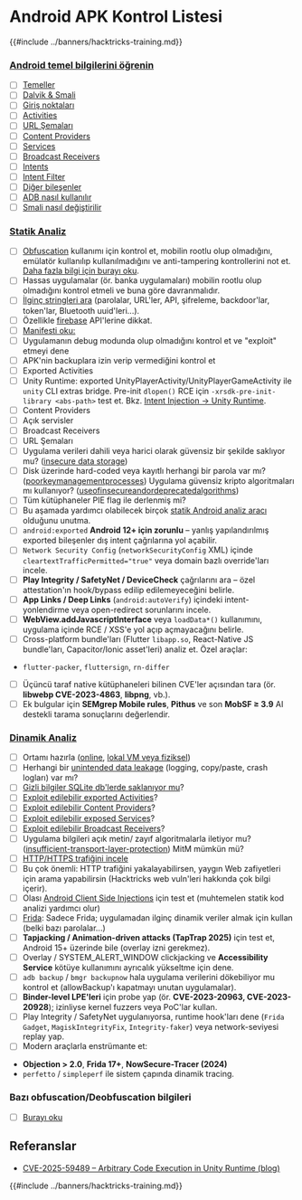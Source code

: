 # Android APK Kontrol Listesi

{{#include ../banners/hacktricks-training.md}}


### [Android temel bilgilerini öğrenin](android-app-pentesting/index.html#2-android-application-fundamentals)

- [ ] [Temeller](android-app-pentesting/index.html#fundamentals-review)
- [ ] [Dalvik & Smali](android-app-pentesting/index.html#dalvik--smali)
- [ ] [Giriş noktaları](android-app-pentesting/index.html#application-entry-points)
- [ ] [Activities](android-app-pentesting/index.html#launcher-activity)
- [ ] [URL Şemaları](android-app-pentesting/index.html#url-schemes)
- [ ] [Content Providers](android-app-pentesting/index.html#services)
- [ ] [Services](android-app-pentesting/index.html#services-1)
- [ ] [Broadcast Receivers](android-app-pentesting/index.html#broadcast-receivers)
- [ ] [Intents](android-app-pentesting/index.html#intents)
- [ ] [Intent Filter](android-app-pentesting/index.html#intent-filter)
- [ ] [Diğer bileşenler](android-app-pentesting/index.html#other-app-components)
- [ ] [ADB nasıl kullanılır](android-app-pentesting/index.html#adb-android-debug-bridge)
- [ ] [Smali nasıl değiştirilir](android-app-pentesting/index.html#smali)

### [Statik Analiz](android-app-pentesting/index.html#static-analysis)

- [ ] [Obfuscation](android-checklist.md#some-obfuscation-deobfuscation-information) kullanımı için kontrol et, mobilin rootlu olup olmadığını, emülatör kullanılıp kullanılmadığını ve anti-tampering kontrollerini not et. [Daha fazla bilgi için burayı oku](android-app-pentesting/index.html#other-checks).
- [ ] Hassas uygulamalar (ör. banka uygulamaları) mobilin rootlu olup olmadığını kontrol etmeli ve buna göre davranmalıdır.
- [ ] [İlginç stringleri ara](android-app-pentesting/index.html#looking-for-interesting-info) (parolalar, URL'ler, API, şifreleme, backdoor'lar, token'lar, Bluetooth uuid'leri...).
- [ ] Özellikle [firebase](android-app-pentesting/index.html#firebase) API'lerine dikkat.
- [ ] [Manifesti oku:](android-app-pentesting/index.html#basic-understanding-of-the-application-manifest-xml)
- [ ] Uygulamanın debug modunda olup olmadığını kontrol et ve "exploit" etmeyi dene
- [ ] APK'nin backuplara izin verip vermediğini kontrol et
- [ ] Exported Activities
- [ ] Unity Runtime: exported UnityPlayerActivity/UnityPlayerGameActivity ile `unity` CLI extras bridge. Pre-init `dlopen()` RCE için `-xrsdk-pre-init-library <abs-path>` test et. Bkz. [Intent Injection → Unity Runtime](android-app-pentesting/intent-injection.md).
- [ ] Content Providers
- [ ] Açık servisler
- [ ] Broadcast Receivers
- [ ] URL Şemaları
- [ ] Uygulama verileri dahili veya harici olarak güvensiz bir şekilde saklıyor mu? ([insecure data storage](android-app-pentesting/index.html#insecure-data-storage))
- [ ] Disk üzerinde hard-coded veya kayıtlı herhangi bir parola var mı? ([poorkeymanagementprocesses](android-app-pentesting/index.html#poorkeymanagementprocesses)) Uygulama güvensiz kripto algoritmaları mı kullanıyor? ([useofinsecureandordeprecatedalgorithms](android-app-pentesting/index.html#useofinsecureandordeprecatedalgorithms))
- [ ] Tüm kütüphaneler PIE flag ile derlenmiş mi?
- [ ] Bu aşamada yardımcı olabilecek birçok [statik Android analiz aracı](android-app-pentesting/index.html#automatic-analysis) olduğunu unutma.
- [ ] `android:exported` **Android 12+ için zorunlu** – yanlış yapılandırılmış exported bileşenler dış intent çağrılarına yol açabilir.
- [ ] `Network Security Config` (`networkSecurityConfig` XML) içinde `cleartextTrafficPermitted="true"` veya domain bazlı override'ları incele.
- [ ] **Play Integrity / SafetyNet / DeviceCheck** çağrılarını ara – özel attestation'ın hook/bypass edilip edilemeyeceğini belirle.
- [ ] **App Links / Deep Links** (`android:autoVerify`) içindeki intent-yonlendirme veya open-redirect sorunlarını incele.
- [ ] **WebView.addJavascriptInterface** veya `loadData*()` kullanımını, uygulama içinde RCE / XSS'e yol açıp açmayacağını belirle.
- [ ] Cross-platform bundle'ları (Flutter `libapp.so`, React-Native JS bundle'ları, Capacitor/Ionic asset'leri) analiz et. Özel araçlar:
- `flutter-packer`, `fluttersign`, `rn-differ`
- [ ] Üçüncü taraf native kütüphaneleri bilinen CVE'ler açısından tara (ör. **libwebp CVE-2023-4863**, **libpng**, vb.).
- [ ] Ek bulgular için **SEMgrep Mobile rules**, **Pithus** ve son **MobSF ≥ 3.9** AI destekli tarama sonuçlarını değerlendir.

### [Dinamik Analiz](android-app-pentesting/index.html#dynamic-analysis)

- [ ] Ortamı hazırla ([online](android-app-pentesting/index.html#online-dynamic-analysis), [lokal VM veya fiziksel](android-app-pentesting/index.html#local-dynamic-analysis))
- [ ] Herhangi bir [unintended data leakage](android-app-pentesting/index.html#unintended-data-leakage) (logging, copy/paste, crash logları) var mı?
- [ ] [Gizli bilgiler SQLite db'lerde saklanıyor mu](android-app-pentesting/index.html#sqlite-dbs)?
- [ ] [Exploit edilebilir exported Activities](android-app-pentesting/index.html#exploiting-exported-activities-authorisation-bypass)?
- [ ] [Exploit edilebilir Content Providers](android-app-pentesting/index.html#exploiting-content-providers-accessing-and-manipulating-sensitive-information)?
- [ ] [Exploit edilebilir exposed Services](android-app-pentesting/index.html#exploiting-services)?
- [ ] [Exploit edilebilir Broadcast Receivers](android-app-pentesting/index.html#exploiting-broadcast-receivers)?
- [ ] Uygulama bilgileri açık metin/ zayıf algoritmalarla iletiyor mu? ([insufficient-transport-layer-protection](android-app-pentesting/index.html#insufficient-transport-layer-protection)) MitM mümkün mü?
- [ ] [HTTP/HTTPS trafiğini incele](android-app-pentesting/index.html#inspecting-http-traffic)
- [ ] Bu çok önemli: HTTP trafiğini yakalayabilirsen, yaygın Web zafiyetleri için arama yapabilirsin (Hacktricks web vuln'leri hakkında çok bilgi içerir).
- [ ] Olası [Android Client Side Injections](android-app-pentesting/index.html#android-client-side-injections-and-others) için test et (muhtemelen statik kod analizi yardımcı olur)
- [ ] [Frida](android-app-pentesting/index.html#frida): Sadece Frida; uygulamadan ilginç dinamik veriler almak için kullan (belki bazı parolalar...)
- [ ] **Tapjacking / Animation-driven attacks (TapTrap 2025)** için test et, Android 15+ üzerinde bile (overlay izni gerekmez).
- [ ] Overlay / SYSTEM_ALERT_WINDOW clickjacking ve **Accessibility Service** kötüye kullanımını ayrıcalık yükseltme için dene.
- [ ] `adb backup` / `bmgr backupnow` hala uygulama verilerini dökebiliyor mu kontrol et (allowBackup'ı kapatmayı unutan uygulamalar).
- [ ] **Binder-level LPE'leri** için probe yap (ör. **CVE-2023-20963, CVE-2023-20928**); izinliyse kernel fuzzers veya PoC'lar kullan.
- [ ] Play Integrity / SafetyNet uygulanıyorsa, runtime hook'ları dene (`Frida Gadget`, `MagiskIntegrityFix`, `Integrity-faker`) veya network-seviyesi replay yap.
- [ ] Modern araçlarla enstrümante et:
- **Objection > 2.0**, **Frida 17+**, **NowSecure-Tracer (2024)**
- `perfetto` / `simpleperf` ile sistem çapında dinamik tracing.

### Bazı obfuscation/Deobfuscation bilgileri

- [ ] [Burayı oku](android-app-pentesting/index.html#obfuscating-deobfuscating-code)


## Referanslar

- [CVE-2025-59489 – Arbitrary Code Execution in Unity Runtime (blog)](https://flatt.tech/research/posts/arbitrary-code-execution-in-unity-runtime/)

{{#include ../banners/hacktricks-training.md}}
